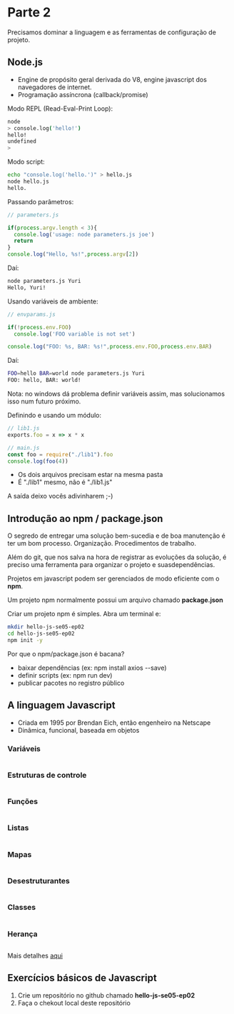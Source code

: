 # Parte 2

Precisamos dominar a linguagem e as ferramentas de configuração de projeto.

## Node.js

- Engine de propósito geral derivada do V8, engine javascript dos navegadores
  de internet.
- Programação assíncrona (callback/promise)

Modo REPL (Read-Eval-Print Loop):

```bash
node
> console.log('hello!')
hello!
undefined
>
```

Modo script:

```bash
echo "console.log('hello.')" > hello.js
node hello.js
hello.
```
Passando parâmetros:

```javascript
// parameters.js

if(process.argv.length < 3){
  console.log('usage: node parameters.js joe')
  return
}
console.log("Hello, %s!",process.argv[2])
```

Daí:

```bash
node parameters.js Yuri
Hello, Yuri!
```

Usando variáveis de ambiente:

```javascript
// envparams.js

if(!process.env.FOO)
  console.log('FOO variable is not set')

console.log("FOO: %s, BAR: %s!",process.env.FOO,process.env.BAR)
```

Daí:

```bash
FOO=hello BAR=world node parameters.js Yuri
FOO: hello, BAR: world!
```

Nota: no windows dá problema definir variáveis assim, mas solucionamos isso num
futuro próximo.

Definindo e usando um módulo:

```javascript
// lib1.js
exports.foo = x => x * x
```

```javascript
// main.js
const foo = require("./lib1").foo
console.log(foo(4))
```

- Os dois arquivos precisam estar na mesma pasta
- É "./lib1" mesmo, não é "./lib1.js"

A saída deixo vocês adivinharem ;-) 

## Introdução ao npm / package.json

O segredo de entregar uma solução bem-sucedia e de boa manutenção é ter um bom
processo. Organização. Procedimentos de trabalho.

Além do git, que nos salva na hora de registrar as evoluções da solução, é 
preciso uma ferramenta para organizar o projeto e suasdependências.

Projetos em javascript podem ser gerenciados de modo eficiente com o **npm**.

Um projeto npm normalmente possui um arquivo chamado **package.json**

Criar um projeto npm é simples. Abra um terminal e:

```bash
mkdir hello-js-se05-ep02
cd hello-js-se05-ep02
npm init -y
```

Por que o npm/package.json é bacana?

- baixar dependências (ex: npm install axios --save)
- definir scripts (ex: npm run dev)
- publicar pacotes no registro público

## A linguagem Javascript

- Criada em 1995 por Brendan Eich, então engenheiro na Netscape
- Dinâmica, funcional, baseada em objetos

### Variáveis

```javascript

```

### Estruturas de controle

```javascript

```

### Funções

```javascript

```

### Listas

```javascript

```

### Mapas

```javascript

```

### Desestruturantes 

```javascript

```

### Classes

```javascript

```

### Herança

```javascript

```

Mais detalhes [aqui](http://es6-features.org)

## Exercícios básicos de Javascript

1. Crie um repositório no github chamado **hello-js-se05-ep02**
2. Faça o chekout local deste repositório
